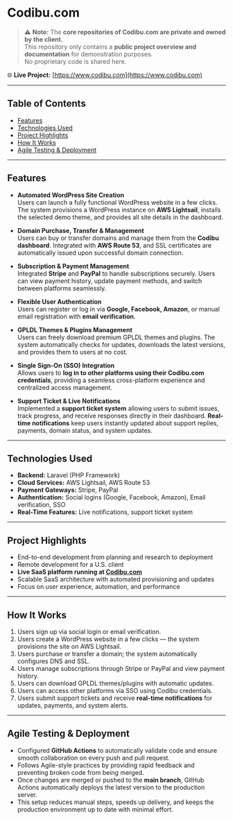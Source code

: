 # Codibu.com

> ⚠️ **Note:** The **core repositories of Codibu.com are private and owned by the client.**  
> This repository only contains a **public project overview and documentation** for demonstration purposes.  
> No proprietary code is shared here.  

🌐 **Live Project:** [https://www.codibu.com](https://www.codibu.com)

---

## Table of Contents

- [Features](#features)  
- [Technologies Used](#technologies-used)  
- [Project Highlights](#project-highlights)  
- [How It Works](#how-it-works)  
- [Agile Testing & Deployment](#agile-testing--deployment)
   

---

## Features

- **Automated WordPress Site Creation**  
  Users can launch a fully functional WordPress website in a few clicks. The system provisions a WordPress instance on **AWS Lightsail**, installs the selected demo theme, and provides all site details in the dashboard.  

- **Domain Purchase, Transfer & Management**  
  Users can buy or transfer domains and manage them from the **Codibu dashboard**. Integrated with **AWS Route 53**, and SSL certificates are automatically issued upon successful domain connection.  

- **Subscription & Payment Management**  
  Integrated **Stripe** and **PayPal** to handle subscriptions securely. Users can view payment history, update payment methods, and switch between platforms seamlessly.  

- **Flexible User Authentication**  
  Users can register or log in via **Google, Facebook, Amazon**, or manual email registration with **email verification**.  

- **GPLDL Themes & Plugins Management**  
  Users can freely download premium GPLDL themes and plugins. The system automatically checks for updates, downloads the latest versions, and provides them to users at no cost.  

- **Single Sign-On (SSO) Integration**  
  Allows users to **log in to other platforms using their Codibu.com credentials**, providing a seamless cross-platform experience and centralized access management.  

- **Support Ticket & Live Notifications**  
  Implemented a **support ticket system** allowing users to submit issues, track progress, and receive responses directly in their dashboard. **Real-time notifications** keep users instantly updated about support replies, payments, domain status, and system updates.  

---

## Technologies Used

- **Backend:** Laravel (PHP Framework)  
- **Cloud Services:** AWS Lightsail, AWS Route 53  
- **Payment Gateways:** Stripe, PayPal  
- **Authentication:** Social logins (Google, Facebook, Amazon), Email verification, SSO  
- **Real-Time Features:** Live notifications, support ticket system  

---

## Project Highlights

- End-to-end development from planning and research to deployment  
- Remote development for a U.S. client  
- **Live SaaS platform running at [Codibu.com](https://www.codibu.com)**  
- Scalable SaaS architecture with automated provisioning and updates  
- Focus on user experience, automation, and performance  

---

## How It Works

1. Users sign up via social login or email verification.  
2. Users create a WordPress website in a few clicks — the system provisions the site on AWS Lightsail.  
3. Users purchase or transfer a domain; the system automatically configures DNS and SSL.  
4. Users manage subscriptions through Stripe or PayPal and view payment history.  
5. Users can download GPLDL themes/plugins with automatic updates.  
6. Users can access other platforms via SSO using Codibu credentials.  
7. Users submit support tickets and receive **real-time notifications** for updates, payments, and system alerts.  

---

## Agile Testing & Deployment

- Configured **GitHub Actions** to automatically validate code and ensure smooth collaboration on every push and pull request.  
- Follows Agile-style practices by providing rapid feedback and preventing broken code from being merged.  
- Once changes are merged or pushed to the **main branch**, GitHub Actions automatically deploys the latest version to the production server.  
- This setup reduces manual steps, speeds up delivery, and keeps the production environment up to date with minimal effort.


